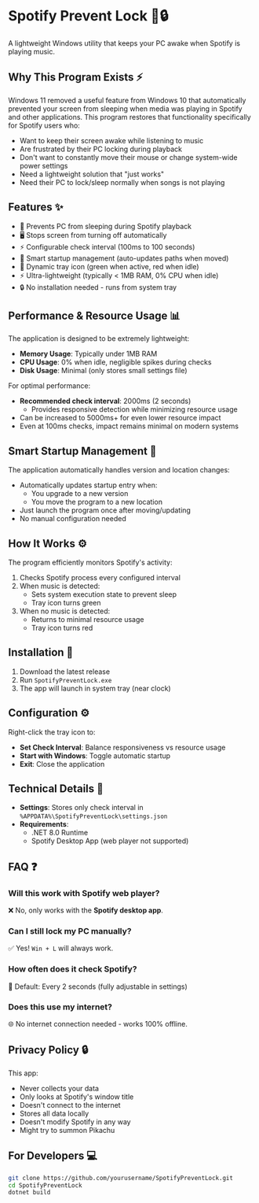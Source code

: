# Spotify Prevent Lock 🎵🔒

A lightweight Windows utility that keeps your PC awake when Spotify is playing music.

## Why This Program Exists ⚡
Windows 11 removed a useful feature from Windows 10 that automatically prevented your screen from sleeping when media was playing in Spotify and other applications. This program restores that functionality specifically for Spotify users who:

- Want to keep their screen awake while listening to music
- Are frustrated by their PC locking during playback
- Don't want to constantly move their mouse or change system-wide power settings
- Need a lightweight solution that "just works"
- Need their PC to lock/sleep normally when songs is not playing

## Features ✨
- 🚫 Prevents PC from sleeping during Spotify playback
- 🖥️ Stops screen from turning off automatically
- ⚡ Configurable check interval (100ms to 100 seconds)
- 📌 Smart startup management (auto-updates paths when moved)
- 🎨 Dynamic tray icon (green when active, red when idle)
- ⚡ Ultra-lightweight (typically < 1MB RAM, 0% CPU when idle)
- 🔒 No installation needed - runs from system tray

## Performance & Resource Usage 📊
The application is designed to be extremely lightweight:
- **Memory Usage**: Typically under 1MB RAM
- **CPU Usage**: 0% when idle, negligible spikes during checks
- **Disk Usage**: Minimal (only stores small settings file)

For optimal performance:
- **Recommended check interval**: 2000ms (2 seconds)
  - Provides responsive detection while minimizing resource usage
- Can be increased to 5000ms+ for even lower resource impact
- Even at 100ms checks, impact remains minimal on modern systems

## Smart Startup Management 🔄
The application automatically handles version and location changes:
- Automatically updates startup entry when:
  - You upgrade to a new version
  - You move the program to a new location
- Just launch the program once after moving/updating
- No manual configuration needed

## How It Works ⚙️
The program efficiently monitors Spotify's activity:
1. Checks Spotify process every configured interval
2. When music is detected:
   - Sets system execution state to prevent sleep
   - Tray icon turns green
3. When no music is detected:
   - Returns to minimal resource usage
   - Tray icon turns red

## Installation 💾
1. Download the latest release
2. Run `SpotifyPreventLock.exe`
3. The app will launch in system tray (near clock)

## Configuration ⚙️
Right-click the tray icon to:
- **Set Check Interval**: Balance responsiveness vs resource usage
- **Start with Windows**: Toggle automatic startup
- **Exit**: Close the application

## Technical Details 🔧
- **Settings**: Stores only check interval in `%APPDATA%\SpotifyPreventLock\settings.json`
- **Requirements**: 
  - .NET 8.0 Runtime
  - Spotify Desktop App (web player not supported)

## FAQ ❓
### Will this work with Spotify web player?
❌ No, only works with the **Spotify desktop app**.

### Can I still lock my PC manually?
✅ Yes! `Win + L` will always work.

### How often does it check Spotify?
🔧 Default: Every 2 seconds (fully adjustable in settings)

### Does this use my internet?
🌐 No internet connection needed - works 100% offline.

## Privacy Policy 🔒
This app:
- Never collects your data
- Only looks at Spotify's window title
- Doesn't connect to the internet
- Stores all data locally
- Doesn't modify Spotify in any way
- Might try to summon Pikachu

## For Developers 💻
```bash
git clone https://github.com/yourusername/SpotifyPreventLock.git
cd SpotifyPreventLock
dotnet build
